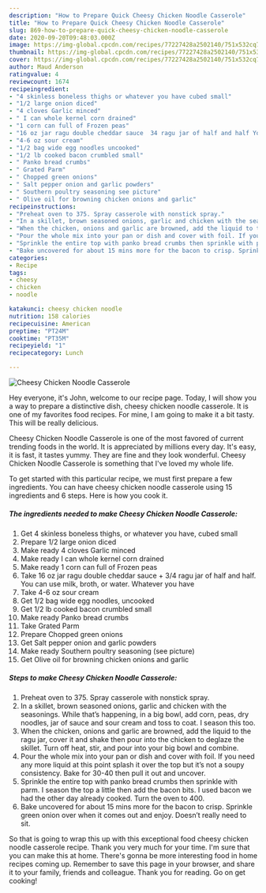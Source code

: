 ```yaml
---
description: "How to Prepare Quick Cheesy Chicken Noodle Casserole"
title: "How to Prepare Quick Cheesy Chicken Noodle Casserole"
slug: 869-how-to-prepare-quick-cheesy-chicken-noodle-casserole
date: 2020-09-20T09:48:03.000Z
image: https://img-global.cpcdn.com/recipes/77227428a2502140/751x532cq70/cheesy-chicken-noodle-casserole-recipe-main-photo.jpg
thumbnail: https://img-global.cpcdn.com/recipes/77227428a2502140/751x532cq70/cheesy-chicken-noodle-casserole-recipe-main-photo.jpg
cover: https://img-global.cpcdn.com/recipes/77227428a2502140/751x532cq70/cheesy-chicken-noodle-casserole-recipe-main-photo.jpg
author: Maud Anderson
ratingvalue: 4
reviewcount: 1674
recipeingredient:
- "4 skinless boneless thighs or whatever you have cubed small"
- "1/2 large onion diced"
- "4 cloves Garlic minced"
- " I can whole kernel corn drained"
- "1 corn can full of Frozen peas"
- "16 oz jar ragu double cheddar sauce  34 ragu jar of half and half You can use milk broth or water Whatever you have"
- "4-6 oz sour cream"
- "1/2 bag wide egg noodles uncooked"
- "1/2 lb cooked bacon crumbled small"
- " Panko bread crumbs"
- " Grated Parm"
- " Chopped green onions"
- " Salt pepper onion and garlic powders"
- " Southern poultry seasoning see picture"
- " Olive oil for browning chicken onions and garlic"
recipeinstructions:
- "Preheat oven to 375. Spray casserole with nonstick spray."
- "In a skillet, brown seasoned onions, garlic and chicken with the seasonings. While that’s happening, in a big bowl, add corn, peas, dry noodles, jar of sauce and sour cream and toss to coat. I season this too."
- "When the chicken, onions and garlic are browned, add the liquid to the ragu jar, cover it and shake then pour into the chicken to deglaze the skillet. Turn off heat, stir, and pour into your big bowl and combine."
- "Pour the whole mix into your pan or dish and cover with foil. If you need any more liquid at this point splash it over the top but it’s not a soupy consistency. Bake for 30-40 then pull it out and uncover."
- "Sprinkle the entire top with panko bread crumbs then sprinkle with parm. I season the top a little then add the bacon bits. I used bacon we had the other day already cooked. Turn the oven to 400."
- "Bake uncovered for about 15 mins more for the bacon to crisp. Sprinkle green onion over when it comes out and enjoy. Doesn’t really need to sit."
categories:
- Recipe
tags:
- cheesy
- chicken
- noodle

katakunci: cheesy chicken noodle 
nutrition: 158 calories
recipecuisine: American
preptime: "PT24M"
cooktime: "PT35M"
recipeyield: "1"
recipecategory: Lunch

---
```



![Cheesy Chicken Noodle Casserole](https://img-global.cpcdn.com/recipes/77227428a2502140/751x532cq70/cheesy-chicken-noodle-casserole-recipe-main-photo.jpg)

Hey everyone, it's John, welcome to our recipe page. Today, I will show you a way to prepare a distinctive dish, cheesy chicken noodle casserole. It is one of my favorites food recipes. For mine, I am going to make it a bit tasty. This will be really delicious.

Cheesy Chicken Noodle Casserole is one of the most favored of current trending foods in the world. It is appreciated by millions every day. It's easy, it is fast, it tastes yummy. They are fine and they look wonderful. Cheesy Chicken Noodle Casserole is something that I've loved my whole life.




To get started with this particular recipe, we must first prepare a few ingredients. You can have cheesy chicken noodle casserole using 15 ingredients and 6 steps. Here is how you cook it.

<!--inarticleads1-->

##### The ingredients needed to make Cheesy Chicken Noodle Casserole:

1. Get 4 skinless boneless thighs, or whatever you have, cubed small
1. Prepare 1/2 large onion diced
1. Make ready 4 cloves Garlic minced
1. Make ready  I can whole kernel corn drained
1. Make ready 1 corn can full of Frozen peas
1. Take 16 oz jar ragu double cheddar sauce + 3/4 ragu jar of half and half. You can use milk, broth, or water. Whatever you have
1. Take 4-6 oz sour cream
1. Get 1/2 bag wide egg noodles, uncooked
1. Get 1/2 lb cooked bacon crumbled small
1. Make ready  Panko bread crumbs
1. Take  Grated Parm
1. Prepare  Chopped green onions
1. Get  Salt pepper onion and garlic powders
1. Make ready  Southern poultry seasoning (see picture)
1. Get  Olive oil for browning chicken onions and garlic




<!--inarticleads2-->

##### Steps to make Cheesy Chicken Noodle Casserole:

1. Preheat oven to 375. Spray casserole with nonstick spray.
1. In a skillet, brown seasoned onions, garlic and chicken with the seasonings. While that’s happening, in a big bowl, add corn, peas, dry noodles, jar of sauce and sour cream and toss to coat. I season this too.
1. When the chicken, onions and garlic are browned, add the liquid to the ragu jar, cover it and shake then pour into the chicken to deglaze the skillet. Turn off heat, stir, and pour into your big bowl and combine.
1. Pour the whole mix into your pan or dish and cover with foil. If you need any more liquid at this point splash it over the top but it’s not a soupy consistency. Bake for 30-40 then pull it out and uncover.
1. Sprinkle the entire top with panko bread crumbs then sprinkle with parm. I season the top a little then add the bacon bits. I used bacon we had the other day already cooked. Turn the oven to 400.
1. Bake uncovered for about 15 mins more for the bacon to crisp. Sprinkle green onion over when it comes out and enjoy. Doesn’t really need to sit.




So that is going to wrap this up with this exceptional food cheesy chicken noodle casserole recipe. Thank you very much for your time. I'm sure that you can make this at home. There's gonna be more interesting food in home recipes coming up. Remember to save this page in your browser, and share it to your family, friends and colleague. Thank you for reading. Go on get cooking!
